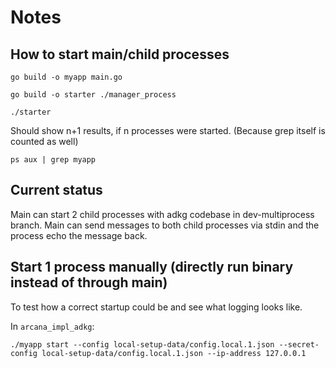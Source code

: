 # Notes

## How to start main/child processes
```
go build -o myapp main.go
```

```
go build -o starter ./manager_process
```
```
./starter
```

Should show n+1 results, if n processes were started. (Because grep itself is counted as well)
```
ps aux | grep myapp
```

## Current status

Main can start 2 child processes with adkg codebase in dev-multiprocess branch.
Main can send messages to both child processes via stdin and the process echo the message back.

## Start 1 process manually (directly run binary instead of through main)

To test how a correct startup could be and see what logging looks like. 

In `arcana_impl_adkg`:

```
./myapp start --config local-setup-data/config.local.1.json --secret-config local-setup-data/config.local.1.json --ip-address 127.0.0.1
```